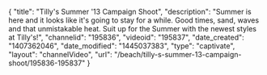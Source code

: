 {
    "title": "Tilly's Summer '13 Campaign Shoot",
    "description": "Summer is here and it looks like it's going to stay for a while. Good times, sand, waves and that unmistakable heat. Suit up for the Summer with the newest styles at Tilly's!",
    "channelid": "195836",
    "videoid": "195837",
    "date_created": "1407362046",
    "date_modified": "1445037383",
    "type": "captivate",
    "layout": "channelVideo",
    "url": "\/beach\/tilly-s-summer-13-campaign-shoot\/195836-195837"
}